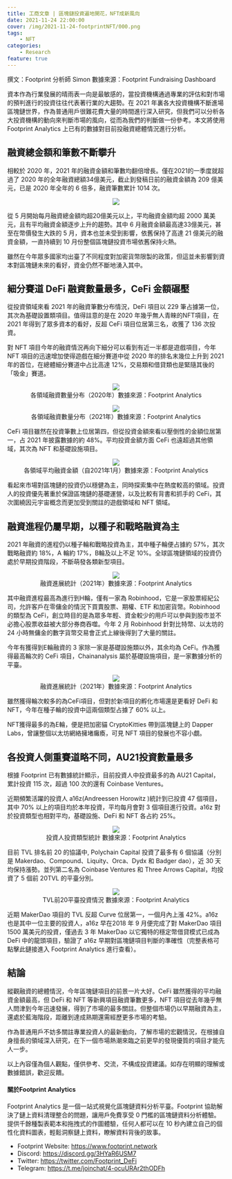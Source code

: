 ```yaml
---
title: 工商文章 | 區塊鏈投資遍地開花，NFT成新風向
date: 2021-11-24 22:00:00
cover: /img/2021-11-24-footprintNFT/000.png
tags:
    - NFT
categories:
    - Research
feature: true
---
```


撰文：Footprint 分析師 Simon
數據來源：Footprint Fundraising Dashboard


資本作為行業發展的晴雨表一向是最敏感的，當投資機構通過專業的評估和對市場的預判進行的投資往往代表著行業的大趨勢。在 2021 年裏各大投資機構不斷進場區塊鏈世界，作為普通用戶很難花費大量的時間進行深入研究，但我們可以分析各大投資機構的動向來判斷市場的風向，從而為我們的判斷做一份參考。本文將使用 Footprint Analytics 上已有的數據對目前投融資總體情況進行分析。

## 融資總金額和筆數不斷攀升

相較於 2020 年，2021 年的融資金額和筆數均翻倍增長。僅在2021的一季度就超過了 2020 年的全年融資總額34億美元，截止到發稿日前的融資金額為 209 億美元，已是 2020 年全年的 6 倍多，融資筆數累計 1014 次。

<center><img src="/img/2021-11-24-footprintNFT/001.png"></center>

從 5 月開始每月融資總金額均超20億美元以上，平均融資金額均超 2000 萬美元，且有平均融資金額逐步上升的趨勢。其中 6 月融資金額最高達33億美元，甚至在幣價發生大跌的 5 月，資本也並未受到影響，依舊保持了高達 21 億美元的融資金額，一直持續到 10 月份整個區塊鏈投資市場依舊保持火熱。

雖然在今年眾多國家均出臺了不同程度對加密貨幣限製的政策，但這並未影響到資本對區塊鏈未來的看好，資金仍然不斷地湧入其中。

## 細分賽道 DeFi 融資數量最多，CeFi 金額碾壓

從投資領域來看 2021 年的融資筆數分布情況，DeFi 項目以 229 筆占據第一位，其次為基礎設置類項目。值得註意的是在 2020 年幾乎無人青睞的NFT項目，在 2021 年得到了眾多資本的看好，反超 CeFi 項目位居第三名，收獲了 136 次投資。

對 NFT 項目今年的融資情況再向下細分可以看到有近一半都是遊戲項目，今年 NFT 項目的迅速增加使得遊戲在細分賽道中從 2020 年的排名末幾位上升到 2021 年的首位，在總體細分賽道中占比高達 12%，交易類和借貸類也是緊隨其後的「吸金」賽道。

<center><img src="/img/2021-11-24-footprintNFT/002.png"></center>
<center>各領域融資數量分布（2020年）數據來源：Footprint Analytics</center>

<n></n>

<center><img src="/img/2021-11-24-footprintNFT/003.png"></center>
<center>各領域融資數量分布（2021年）數據來源：Footprint Analytics</center>

CeFi 項目雖然在投資筆數上位居第四，但從投資金額來看以壓倒性的金額位居第一，占 2021 年披露數據的約 48%。平均投資金額方面 CeFi 也遠超過其他領域，其次為 NFT 和基礎設施項目。

<center><img src="/img/2021-11-24-footprintNFT/004.png"></center>
<center>各領域平均融資金額（自2021年1月）數據來源：Footprint Analytics</center>

看起來市場對區塊鏈的投資仍以穩健為主，同時探索集中在熱度較高的領域。投資人的投資優先著重於保證區塊鏈的基礎運營，以及比較有背書和抓手的 CeFi，其次圍繞因元宇宙概念而更加受到關註的遊戲領域和 NFT 領域。

## 融資進程仍屬早期，以種子和戰略融資為主

2021 年融資的進程仍以種子輪和戰略投資為主，其中種子輪便占據約 57%，其次戰略融資約 18%，A 輪約 17%，B輪及以上不足 10%。全球區塊鏈領域的投資仍處於早期投資階段，不斷萌發各類新型項目。

<center><img src="/img/2021-11-24-footprintNFT/005.png"></center>
<center>融資進展統計（2021年）數據來源：Footprint Analytics</center>

其中融資進程最高為進行到H輪，僅有一家為 Robinhood，它是一家股票經紀公司，允許客戶在零傭金的情況下買賣股票、期權、ETF 和加密貨幣。Robinhood 的類型為 CeFi，創立時目的是為眾多年輕、資金較少的用戶可以參與到股市並不必擔心股票收益被大部分券商吞噬。今年 2 月 Robinhood 針對比特幣、以太坊的 24 小時無傭金的數字貨幣交易會正式上線後得到了大量的關註。

今年有獲得到E輪融資的 3 家除一家是基礎設施類以外，其余均為 CeFi。作為獲得最高輪次的 CeFi 項目，Chainanalysis 屬於基礎設施項目，是一家數據分析的平臺。

<center><img src="/img/2021-11-24-footprintNFT/006.png"></center>
<center>融資進展統計（2021年）數據來源：Footprint Analytics</center>

雖然獲得輪次較多的為CeFi項目，但對於新項目的孵化市場還是更看好 DeFi 和 NFT，今年在種子輪的投資中這兩個類型占據了 60% 以上。

NFT獲得最多的為E輪，便是把加密貓 CryptoKitties 帶到區塊鏈上的 Dapper Labs，曾讓整個以太坊網絡擁堵癱瘓，可見 NFT 項目的發展也不容小覷。

## 各投資人側重賽道略不同，AU21投資數量最多

根據 Footprint 已有數據統計顯示，目前投資人中投資最多的為 AU21 Capital，累計投資 115 次，超過 100 次的還有 Coinbase Ventures。

近期頻繁活躍的投資人 a16z(Andreessen Horowitz )統計到已投資 47 個項目，其中 70% 以上的項目均於本年投資，平均每月會對 3 個項目進行投資。a16z 對於投資類型也相對平均，基礎設施、DeFi 和 NFT 各占約 25%。

<center><img src="/img/2021-11-24-footprintNFT/007.png"></center>
<center>投資人投資類型統計 數據來源：Footprint Analytics</center>

目前 TVL 排名前 20 的協議中, Polychain Capital 投資了最多有 6 個協議（分別是 Makerdao、Compound、Liquity、Orca、Dydx 和 Badger dao），近 30 天均保持漲勢。並列第二名為 Coinbase Ventures 和 Three Arrows Capital，均投資了 5 個前 20TVL 的平臺分別。

<center><img src="/img/2021-11-24-footprintNFT/008.png"></center>
<center>TVL前20平臺投資情況 數據來源：Footprint Analytics</center>

近期 MakerDao 項目的 TVL 反超 Curve 位居第一，一個月內上漲 42%。a16z 也是其中一位主要的投資人，a16z 早在2018 年 9 月便完成了對 MakerDao 項目 1500 萬美元的投資，僅過去 3 年 MakerDao 以它獨特的穩定幣借貸模式已成為 DeFi 中的龍頭項目，驗證了 a16z 早期對區塊鏈項目判斷的準確性（完整表格可點擊此鏈接進入 Footprint Analytics 進行查看）。

## 結論

縱觀融資的總體情況，今年區塊鏈項目的前景一片大好。CeFi 雖然獲得的平均融資金額最高，但 DeFi 和 NFT 等新興項目融資筆數更多，NFT 項目從去年幾乎無人問津到今年迅速發展，得到了市場的最多關註。但整個市場仍以早期融資為主，還處於藍海階段，距離到達成熟期還需經歷更多市場的考驗。

作為普通用戶不妨多關註專業投資人的最新動向，了解市場的宏觀情況，在根據自身擅長的領域深入研究，在下一個市場熱潮來臨之前更早的發現優質的項目才能先人一步。

以上內容僅為個人觀點，僅供參考、交流，不構成投資建議。如存在明顯的理解或數據錯誤，歡迎反饋。

#### 關於Footprint Analytics
Footprint Analytics 是一個一站式視覺化區塊鏈資料分析平臺。Footprint 協助解決了鏈上資料清理整合的問題，讓用戶免費享受 0 門檻的區塊鏈資料分析體驗。提供千餘種製表範本和拖拽式的作圖體驗，任何人都可以在 10 秒內建立自己的個性化資料圖表，輕鬆洞察鏈上資料，瞭解資料背後的故事。
- Footprint Website:  https://www.footprint.network
- Discord: https://discord.gg/3HYaR6USM7
- Twitter: https://twitter.com/Footprint_DeFi
- Telegram: https://t.me/joinchat/4-ocuURAr2thODFh
